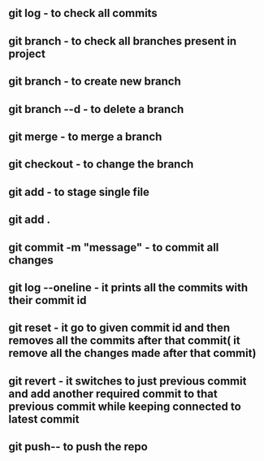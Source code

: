 ## git log - to check all commits
## git branch - to check all branches present in project
## git branch <branchName> - to create new branch
## git branch --d <branchName> - to delete a branch
## git merge <branchName to be merge in current branch> - to merge a branch
## git checkout <branchName to go inside that branch>- to change the branch
## git add <fileName to be to staged> - to stage single file 
## git add . 
## git commit -m "message" - to commit all changes 
## git log --oneline - it prints all the commits with their commit id 
## git reset <commitId> - it go to given commit id and then removes all the commits after that commit( it remove all the changes made after that commit)
## git revert <commitId> - it switches to just previous commit and add another required commit to that previous commit while keeping connected to latest commit
## git push-- to push the repo     









